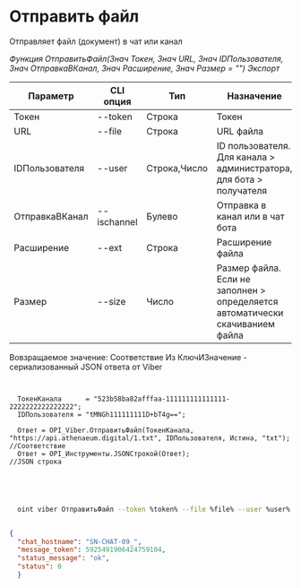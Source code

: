 ﻿---
sidebar_position: 3
---

# Отправить файл
 Отправляет файл (документ) в чат или канал


*Функция ОтправитьФайл(Знач Токен, Знач URL, Знач IDПользователя, Знач ОтправкаВКанал, Знач Расширение, Знач Размер = "") Экспорт*

  | Параметр | CLI опция | Тип | Назначение |
  |-|-|-|-|
  | Токен | --token | Строка | Токен |
  | URL | --file | Строка | URL файла |
  | IDПользователя | --user | Строка,Число | ID пользователя. Для канала > администратора, для бота > получателя |
  | ОтправкаВКанал | --ischannel | Булево | Отправка в канал или в чат бота |
  | Расширение | --ext | Строка | Расширение файла |
  | Размер | --size | Число | Размер файла. Если не заполнен > определяется автоматически скачиванием файла |

  
  Вовзращаемое значение:   Соответствие Из КлючИЗначение - сериализованный JSON ответа от Viber

```bsl title="Пример кода"
	
  
  ТокенКанала      = "523b58ba82afffaa-111111111111111-2222222222222222";
  IDПользователя = "tMNGh111111111D+bT4g==";
  
  Ответ = OPI_Viber.ОтправитьФайл(ТокенКанала, "https://api.athenaeum.digital/1.txt", IDПользователя, Истина, "txt"); //Соответствие
  Ответ = OPI_Инструменты.JSONСтрокой(Ответ);                                                                         //JSON строка
  

	
```

```sh title="Пример команд CLI"
    
  oint viber ОтправитьФайл --token %token% --file %file% --user %user% --ischannel %ischannel% --ext %ext% --size %size%

```


```json title="Результат"

{
  "chat_hostname": "SN-CHAT-09_",
  "message_token": 5925491906424759104,
  "status_message": "ok",
  "status": 0
  }

```
